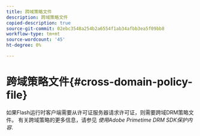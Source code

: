 ```yaml
---
title: 跨域策略文件
description: 跨域策略文件
copied-description: true
source-git-commit: 02ebc3548a254b2a6554f1ab34afbb3ea5f09bb8
workflow-type: tm+mt
source-wordcount: '45'
ht-degree: 0%

---
```


# 跨域策略文件{#cross-domain-policy-file}

如果Flash运行时客户端需要从许可证服务器请求许可证，则需要跨域DRM策略文件。 有关跨域策略的更多信息，请参见 *使用Adobe Primetime DRM SDK保护内容*.
